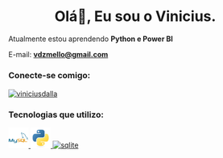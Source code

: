 <h1 align="center">Olá👋, Eu sou o Vinicius.</h1>

Atualmente estou aprendendo **Python e Power BI**

E-mail: **vdzmello@gmail.com**

<h3 align="left">Conecte-se comigo:</h3>
<p align="left">
<a href="https://linkedin.com/in/viniciusdalla" target="blank"><img align="center" src="https://raw.githubusercontent.com/rahuldkjain/github-profile-readme-generator/master/src/images/icons/Social/linked-in-alt.svg" alt="viniciusdalla" height="30" width="40" /></a>
</p>

<h3 align="left">Tecnologias que utilizo:</h3>
<p align="left"> <a href="https://www.mysql.com/" target="_blank" rel="noreferrer"> <img src="https://raw.githubusercontent.com/devicons/devicon/master/icons/mysql/mysql-original-wordmark.svg" alt="mysql" width="40" height="40"/> </a> <a href="https://www.python.org" target="_blank" rel="noreferrer"> <img src="https://raw.githubusercontent.com/devicons/devicon/master/icons/python/python-original.svg" alt="python" width="40" height="40"/> </a> <a href="https://www.sqlite.org/" target="_blank" rel="noreferrer"> <img src="https://www.vectorlogo.zone/logos/sqlite/sqlite-icon.svg" alt="sqlite" width="40" height="40"/> </a> </p>

